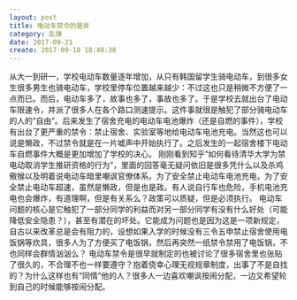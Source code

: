 ```yaml
---
layout: post
title: 电动车禁令的是非
category: 乱弹
date: 2017-09-21
create: 2017-09-18 18:40:38
---
```


从大一到研一，学校电动车数量逐年增加，从只有韩国留学生骑电动车，到很多女生很多男生也骑电动车，学校里停车位置越来越少：不过这也只是稍微不方便了一点而已。而后，电动车多了，故事也多了，事故也多了。于是学校去就出台了电动车限速令，并派了很多人在各个路口测速提示。这件事就很是触犯了部分骑电动车的人的“自由”。后来发生了宿舍充电的电动车电池爆炸（还是自燃的事件），学校有出台了更严重的禁令：禁止宿舍、实验室等地给电动车电池充电。当然这也可以说是懒政，不过禁令就是在一片嘘声中开始执行了。之后发生的一起宿舍楼下电动车自燃事件大概是更加增加了学校的决心。
刚刚看到知乎“如何看待清华大学为禁电动取消学生推研资格的行为”，里面的回答毫无疑问依旧是很多凭什么以及杀鸡儆猴以及明着说电动车暗里嘲讽官僚体系。为了安全禁止电动车电池充电，为了安全禁止电动车超速，虽然是懒政，但是也是政。有人说自行车也危险，手机电池充电也会爆炸，有道理啊，但是有关系么？政策可以质疑，但是必须执行。
电动车问题的核心是它触犯了一部分同学的利益而对另一部分同学有没有什么好处（可能降低安全隐患？），甚至有潜在的坏处。它能成为问题也是因为这是一项新规定，自古以来改革总是会有阻力的，设想如果入学的时候没有三令五申禁止宿舍使用电饭锅等炊具，很多人为了方便买了电饭锅，然后再突然一纸禁令禁用了电饭锅，不也同样会群情汹汹么？
电动车禁令是很早就制定的也被讨论了很多宿舍里也张贴了很久的，不合理不也一样要遵守？抱着侥幸心理无视规章制度，出事了不是自找的？为什么这样也有“同情”他的人？很多人一边喜欢嘲讽按闹分配，一边又希望轮到自己的时候能够按闹分配。
